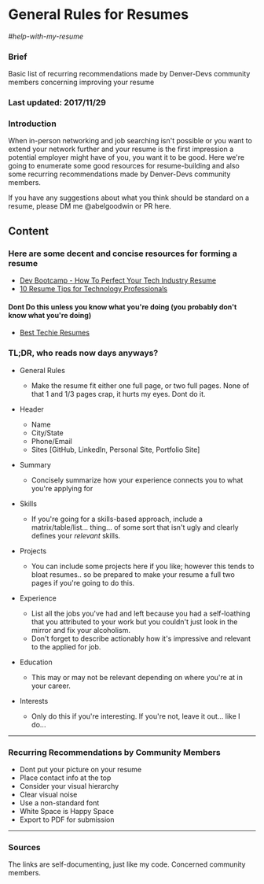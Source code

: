 # General Rules for Resumes

*#help-with-my-resume*

### Brief
Basic list of recurring recommendations made by Denver-Devs community members concerning improving your resume

### Last updated: 2017/11/29

### Introduction
When in-person networking and job searching isn't possible or you want to extend your network further and your resume is the first impression a potential employer might have of you, you want it to be good. Here we're going to enumerate some good resources for resume-building and also some recurring recommendations made by Denver-Devs community members.

If you have any suggestions about what you think should be standard on a resume, please DM me @abelgoodwin or PR here.

## Content

### Here are some decent and concise resources for forming a resume
- [Dev Bootcamp - How To Perfect Your Tech Industry Resume](https://devbootcamp.com/blog/tech-industry-resume)
- [10 Resume Tips for Technology Professionals](http://mashable.com/2012/04/01/tech-resume-tip/#w7Iu9IErgPqY)

#### Dont Do this unless you know what you're doing (you probably don't know what you're doing)
- [Best Techie Resumes](http://www.businessinsider.com/best-tech-resumes-2013-11?op=1/#qr-code-on-the-back-of-victor-petits-resume-launched-a-video-of-his-lips-to-place-onto-the-photo-9)

### TL;DR, who reads now days anyways?
- General Rules
    - Make the resume fit either one full page, or two full pages. None of that 1 and 1/3 pages crap, it hurts my eyes. Dont do it.

- Header
    - Name
    - City/State
    - Phone/Email
    - Sites [GitHub, LinkedIn, Personal Site, Portfolio Site]

- Summary
    - Concisely summarize how your experience connects you to what you're applying for

- Skills
    - If you're going for a skills-based approach, include a matrix/table/list... thing... of some sort that isn't ugly and clearly defines your *relevant* skills.

- Projects
    - You can include some projects here if you like; however this tends to bloat resumes.. so be prepared to make your resume a full two pages if you're going to do this.

- Experience
    - List all the jobs you've had and left because you had a self-loathing that you attributed to your work but you couldn't just look in the mirror and fix your alcoholism.
    - Don't forget to describe actionably how it's impressive and relevant to the applied for job.

- Education
    - This may or may not be relevant depending on where you're at in your career.
    
- Interests
    - Only do this if you're interesting. If you're not, leave it out... like I do...

---

### Recurring Recommendations by Community Members

- Dont put your picture on your resume
- Place contact info at the top
- Consider your visual hierarchy
- Clear visual noise
- Use a non-standard font
- White Space is Happy Space
- Export to PDF for submission

---

### Sources
The links are self-documenting, just like my code.
Concerned community members.

